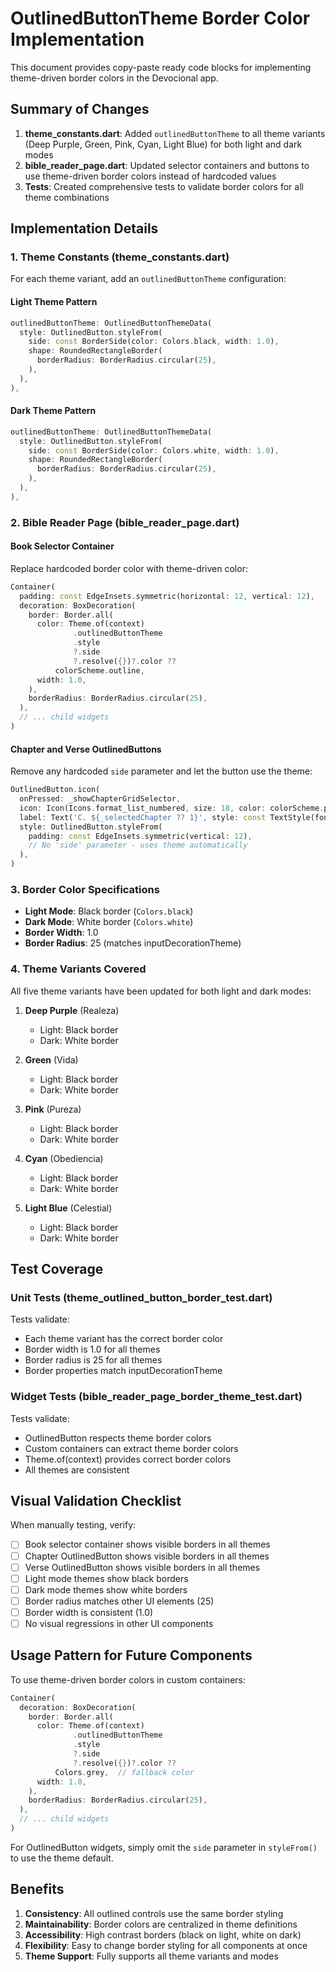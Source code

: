 # OutlinedButtonTheme Border Color Implementation

This document provides copy-paste ready code blocks for implementing theme-driven border colors in the Devocional app.

## Summary of Changes

1. **theme_constants.dart**: Added `outlinedButtonTheme` to all theme variants (Deep Purple, Green, Pink, Cyan, Light Blue) for both light and dark modes
2. **bible_reader_page.dart**: Updated selector containers and buttons to use theme-driven border colors instead of hardcoded values
3. **Tests**: Created comprehensive tests to validate border colors for all theme combinations

## Implementation Details

### 1. Theme Constants (theme_constants.dart)

For each theme variant, add an `outlinedButtonTheme` configuration:

#### Light Theme Pattern
```dart
outlinedButtonTheme: OutlinedButtonThemeData(
  style: OutlinedButton.styleFrom(
    side: const BorderSide(color: Colors.black, width: 1.0),
    shape: RoundedRectangleBorder(
      borderRadius: BorderRadius.circular(25),
    ),
  ),
),
```

#### Dark Theme Pattern
```dart
outlinedButtonTheme: OutlinedButtonThemeData(
  style: OutlinedButton.styleFrom(
    side: const BorderSide(color: Colors.white, width: 1.0),
    shape: RoundedRectangleBorder(
      borderRadius: BorderRadius.circular(25),
    ),
  ),
),
```

### 2. Bible Reader Page (bible_reader_page.dart)

#### Book Selector Container
Replace hardcoded border color with theme-driven color:

```dart
Container(
  padding: const EdgeInsets.symmetric(horizontal: 12, vertical: 12),
  decoration: BoxDecoration(
    border: Border.all(
      color: Theme.of(context)
              .outlinedButtonTheme
              .style
              ?.side
              ?.resolve({})?.color ??
          colorScheme.outline,
      width: 1.0,
    ),
    borderRadius: BorderRadius.circular(25),
  ),
  // ... child widgets
)
```

#### Chapter and Verse OutlinedButtons
Remove any hardcoded `side` parameter and let the button use the theme:

```dart
OutlinedButton.icon(
  onPressed: _showChapterGridSelector,
  icon: Icon(Icons.format_list_numbered, size: 18, color: colorScheme.primary),
  label: Text('C. ${_selectedChapter ?? 1}', style: const TextStyle(fontSize: 14)),
  style: OutlinedButton.styleFrom(
    padding: const EdgeInsets.symmetric(vertical: 12),
    // No 'side' parameter - uses theme automatically
  ),
)
```

### 3. Border Color Specifications

- **Light Mode**: Black border (`Colors.black`)
- **Dark Mode**: White border (`Colors.white`)
- **Border Width**: 1.0
- **Border Radius**: 25 (matches inputDecorationTheme)

### 4. Theme Variants Covered

All five theme variants have been updated for both light and dark modes:

1. **Deep Purple** (Realeza)
   - Light: Black border
   - Dark: White border

2. **Green** (Vida)
   - Light: Black border
   - Dark: White border

3. **Pink** (Pureza)
   - Light: Black border
   - Dark: White border

4. **Cyan** (Obediencia)
   - Light: Black border
   - Dark: White border

5. **Light Blue** (Celestial)
   - Light: Black border
   - Dark: White border

## Test Coverage

### Unit Tests (theme_outlined_button_border_test.dart)

Tests validate:
- Each theme variant has the correct border color
- Border width is 1.0 for all themes
- Border radius is 25 for all themes
- Border properties match inputDecorationTheme

### Widget Tests (bible_reader_page_border_theme_test.dart)

Tests validate:
- OutlinedButton respects theme border colors
- Custom containers can extract theme border colors
- Theme.of(context) provides correct border colors
- All themes are consistent

## Visual Validation Checklist

When manually testing, verify:

- [ ] Book selector container shows visible borders in all themes
- [ ] Chapter OutlinedButton shows visible borders in all themes
- [ ] Verse OutlinedButton shows visible borders in all themes
- [ ] Light mode themes show black borders
- [ ] Dark mode themes show white borders
- [ ] Border radius matches other UI elements (25)
- [ ] Border width is consistent (1.0)
- [ ] No visual regressions in other UI components

## Usage Pattern for Future Components

To use theme-driven border colors in custom containers:

```dart
Container(
  decoration: BoxDecoration(
    border: Border.all(
      color: Theme.of(context)
              .outlinedButtonTheme
              .style
              ?.side
              ?.resolve({})?.color ??
          Colors.grey,  // fallback color
      width: 1.0,
    ),
    borderRadius: BorderRadius.circular(25),
  ),
  // ... child widgets
)
```

For OutlinedButton widgets, simply omit the `side` parameter in `styleFrom()` to use the theme default.

## Benefits

1. **Consistency**: All outlined controls use the same border styling
2. **Maintainability**: Border colors are centralized in theme definitions
3. **Accessibility**: High contrast borders (black on light, white on dark)
4. **Flexibility**: Easy to change border styling for all components at once
5. **Theme Support**: Fully supports all theme variants and modes
